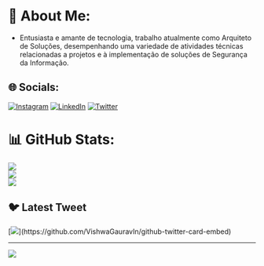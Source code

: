 # 💫 About Me:
- Entusiasta e amante de tecnologia, trabalho atualmente como Arquiteto de Soluções, desempenhando uma variedade de atividades técnicas relacionadas a projetos e à implementação de soluções de Segurança da Informação.<br>

## 🌐 Socials:
[![Instagram](https://img.shields.io/badge/Instagram-%23E4405F.svg?logo=Instagram&logoColor=white)](https://instagram.com/gustavordd) [![LinkedIn](https://img.shields.io/badge/LinkedIn-%230077B5.svg?logo=linkedin&logoColor=white)](https://linkedin.com/in/https://www.linkedin.com/in/gustavorodrigues99/) [![Twitter](https://img.shields.io/badge/Twitter-%231DA1F2.svg?logo=Twitter&logoColor=white)](https://twitter.com/@gustavordd_) 

# 📊 GitHub Stats:
![](https://github-readme-stats.vercel.app/api?username=gustavordd&theme=dark&hide_border=false&include_all_commits=true&count_private=false)<br/>
![](https://github-readme-streak-stats.herokuapp.com/?user=gustavordd&theme=dark&hide_border=false)<br/>
![](https://github-readme-stats.vercel.app/api/top-langs/?username=gustavordd&theme=dark&hide_border=false&include_all_commits=true&count_private=false&layout=compact)

## 🐦 Latest Tweet
[![](https://gtce.itsvg.in/api?username=@gustavordd_)](https://github.com/VishwaGauravIn/github-twitter-card-embed)

---
[![](https://visitcount.itsvg.in/api?id=gustavordd&icon=0&color=0)](https://visitcount.itsvg.in)
